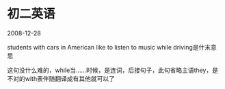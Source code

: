 # 初二英语
2008-12-28


students  with cars in American like to listen to music while driving是什末意思


这句没什么难的，while当……时候，是连词，后接句子，此句省略主语they，是不对的with表伴随翻译成有其他就可以了
